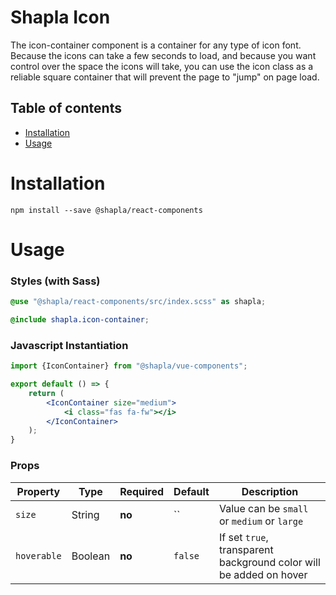 # Shapla Icon

The icon-container component is a container for any type of icon font. Because the icons can take a few seconds to load,
and because you want control over the space the icons will take, you can use the icon class
as a reliable square container that will prevent the page to "jump" on page load.

## Table of contents

- [Installation](#installation)
- [Usage](#usage)

# Installation

```
npm install --save @shapla/react-components
```

# Usage

### Styles (with Sass)

```scss
@use "@shapla/react-components/src/index.scss" as shapla;

@include shapla.icon-container;
```

### Javascript Instantiation

```jsx
import {IconContainer} from "@shapla/vue-components";

export default () => {
    return (
        <IconContainer size="medium">
            <i class="fas fa-fw"></i>
        </IconContainer>
    );
}
```

### Props

| Property    | Type    | Required | Default | Description                                                        |
|-------------|---------|----------|---------|--------------------------------------------------------------------|
| `size`      | String  | **no**   | ``      | Value can be `small` or `medium` or `large`                        |
| `hoverable` | Boolean | **no**   | `false` | If set `true`, transparent background color will be added on hover |
